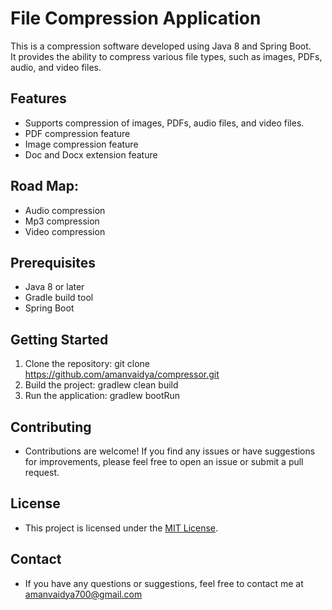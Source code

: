 # File Compression Application
This is a compression software developed using Java 8 and Spring Boot.<br>
It provides the ability to compress various file types, such as images, PDFs, audio, and video files.

## Features
- Supports compression of images, PDFs, audio files, and video files.<br>
- PDF compression feature
- Image compression feature
- Doc and Docx extension feature

## Road Map:
- Audio compression
- Mp3 compression
- Video compression

## Prerequisites<br>
- Java 8 or later<br>
- Gradle build tool<br>
- Spring Boot

## Getting Started
1. Clone the repository: git clone https://github.com/amanvaidya/compressor.git
2. Build the project: gradlew clean build
3. Run the application: gradlew bootRun

## Contributing
- Contributions are welcome! If you find any issues or have suggestions for improvements, please feel free to open an issue or submit a pull request.

## License
- This project is licensed under the <a href="https://github.com/amanvaidya/compressor/blob/main/License">MIT License</a>.

## Contact
- If you have any questions or suggestions, feel free to contact me at amanvaidya700@gmail.com

